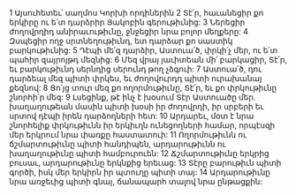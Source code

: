1 Այսուհետեւ՝ սաղմոս Կորխի որդիներին
2 Տէ՛ր, հաւանեցիր քո երկիրը
ու ե՛տ դարձրիր Յակոբին գերութիւնից:
3 Ներեցիր ժողովրդիդ անիրաւութիւնը,
ջնջեցիր նրա բոլոր մեղքերը:
4 Զսպեցիր ողջ սրտնեղութիւնդ,
ետ դարձար քո սաստիկ բարկութիւնից:
5 Դէպի մե՛զ դարձիր, Աստուա՛ծ, փրկի՛չ մեր,
ու ե՛տ պահիր զայրոյթդ մեզնից:
6 Մեզ վրայ յաւիտեան մի՛ բարկացիր, Տէ՛ր,
եւ բարկութիւնդ սերնդից սերունդ թող չձգուի:
7 Աստուա՛ծ, դու դարձեալ մեզ պիտի փրկես,
եւ ժողովուրդդ պիտի ուրախանայ քեզնով:
8 Ցո՛յց տուր մեզ քո ողորմութիւնը, Տէ՛ր,
եւ քո փրկութիւնը շնորհի՛ր մեզ:
9 Լսեցինք, թէ ինչ է խօսում Տէր Աստուածը մեր.
խաղաղութեան մասին պիտի խօսի իր ժողովրդի,
իր սրբերի եւ սրտով դէպի իրեն դարձողների հետ:
10 Արդարեւ, մօտ է նրա շնորհելիք փրկութիւնն իր երկիւղն ունեցողների համար,
որպէսզի մեր երկրում նրա փառքը հաստատուի:
11 Ողորմութիւնն ու ճշմարտութիւնը պիտի հանդիպեն,
արդարութիւնն ու խաղաղութիւնը պիտի համբուրուեն:
12 Ճշմարտութիւնը երկրից բուսաւ,
արդարութիւնը երկնքից երեւաց:
13 Տէրը բարութիւն պիտի գործի,
իսկ մեր երկիրն իր պտուղը պիտի տայ:
14 Արդարութիւնը նրա առջեւից պիտի գնայ,
ճանապարհ տալով նրա ընթացքին:
